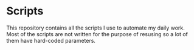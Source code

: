 # Scripts

This repository contains all the scripts I use to automate my daily work. Most of the scripts are not written for the purpose of resusing so a lot of them have hard-coded parameters.

